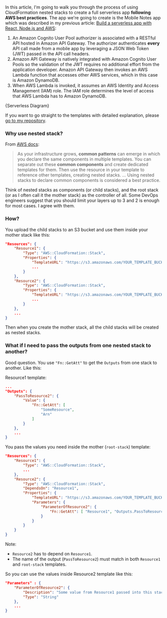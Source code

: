 In this article, I'm going to walk you through the process of using CloudFormation nested stacks to create a full serverless app **following AWS best practices**. The app we're going to create is the Mobile Notes app which was described in my previous article: [Build a serverless app with React, Node.js and AWS](https://www.linkedin.com/pulse/build-serverless-app-react-nodejs-aws-viet-nguyen/):

1. An Amazon Cognito User Pool authorizer is associated with a RESTful API hosted in Amazon API Gateway. The authorizer authenticates **every** API call made from a mobile app by leveraging a JSON Web Token (JWT) passed in the API call headers.
1. Amazon API Gateway is natively integrated with Amazon Cognito User Pools so the validation of the JWT requires no additional effort from the application developer. Amazon API Gateway then invokes an AWS Lambda function that accesses other AWS services, which in this case is Amazon DynamoDB.
1. When AWS Lambda is invoked, it assumes an AWS Identity and Access Management (IAM) role. The IAM role determines the level of access that AWS Lambda has to Amazon DynamoDB.

{Serverless Diagram}

If you want to go straight to the templates with detailed explanation, please [go to my repository](https://github.com/nguyendviet/mobile-notes/tree/master/cloudformation).

### Why use nested stack?

From [AWS docs](https://docs.aws.amazon.com/AWSCloudFormation/latest/UserGuide/using-cfn-nested-stacks.html): 
> As your infrastructure grows, **common patterns** can emerge in which you declare the same components in multiple templates. You can separate out these **common components** and create dedicated templates for them. Then use the resource in your template to reference other templates, creating nested stacks.
...
Using nested stacks to declare common components is considered a best practice.

Think of nested stacks as components (or child stacks), and the root stack (or as I often call it the mother stack) as the controller of all. Some DevOps engineers suggest that you should limit your layers up to 3 and 2 is enough for most cases. I agree with them.

### How?

You upload the child stacks to an S3 bucket and use them inside your mother stack like this:
```json
"Resources": {
    "Resource1": {
        "Type": "AWS::CloudFormation::Stack",
        "Properties": {
            "TemplateURL": "https://s3.amazonaws.com/YOUR_TEMPLATE_BUCKET/resource1.json",
            ...
        }
    },
    "Resource2": {
        "Type": "AWS::CloudFormation::Stack",
        "Properties": {
            "TemplateURL": "https://s3.amazonaws.com/YOUR_TEMPLATE_BUCKET/resource2.json",
            ...
        }
    },
    ...
}
```
Then when you create the mother stack, all the child stacks will be created as nested stacks.

### What if I need to pass the outputs from one nested stack to another?

Good question. You use `"Fn::GetAtt"` to get the `Outputs` from one stack to another. Like this:

Resource1 template:
```json
...
"Outputs": {
    "PassToResource2": {
        "Value": {
            "Fn::GetAtt": [
                "SomeResource",
                "Arn"
            ]
        }
    },
    ...
}
```

You pass the values you need inside the mother (`root-stack`) template:
```json
"Resources": {
    "Resource1": {
        "Type": "AWS::CloudFormation::Stack",
        ...
    },
    "Resource2": {
        "Type": "AWS::CloudFormation::Stack",
        "DependsOn": "Resource1",
        "Properties": {
            "TemplateURL": "https://s3.amazonaws.com/YOUR_TEMPLATE_BUCKET/resource2.json",
            "Parameters": {
                "ParameterOfResource2": {
                    "Fn::GetAtt": [ "Resource1", "Outputs.PassToResource2" ]
                }
            }
        }
    }
}
```
Note:
- `Resource2` has to depend on `Resource1`.
- The name of the output (`PassToResource2`) must match in both `Resource1` and `root-stack` templates.

So you can use the values inside Resource2 template like this:
```json
"Parameters" : {
    "ParameterOfResource2": {
        "Description": "Some value from Resource1 passed into this stack.",
        "Type": "String"
    },
    ...
}
```